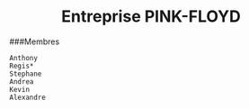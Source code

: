 <center><h1> Entreprise PINK-FLOYD </h1></center>

###Membres 

	Anthony
	Regis*
	Stephane
	Andrea
	Kevin
	Alexandre
